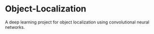 # Object-Localization
A deep learning project for object localization using convolutional neural networks.
